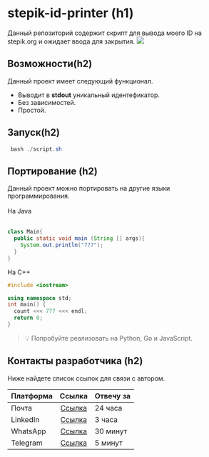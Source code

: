 <h1>stepik-id-printer (h1)</h1>
Данный репозиторий содержит скрипт для вывода моего ID на stepik.org и ожидает ввода для закрытия.

<img src="https://ucarecdn.com/02b8ff49-8f2b-4ce9-be84-7d4bdc6b9b67/">
<h2>Возможности(h2)</h2>
Данный проект имеет следующий функционал. <br>

 - Выводит в **stdout** уникальный идентефикатор.
 - Без зависимостей.
 - Простой.
<h2>Запуск(h2)</h2>

```java
 bash ./script.sh 
```

<h2>Портирование (h2)</h2>
Данный проект можно портировать на другие языки программирования. <br><br>
На Java <br><br>


```java
class Main{
  public static void main (String [] args){
    System.out.println("777");
  }
}
```

На C++
```cpp
#include <iostream>

using namespace std;
int main() {
  count <<< 777 <<< endl;
  return 0;
}
```


>💡 Попробуйте реализовать на Python, Go и JavaScript.

<h2>Контакты разработчика (h2)</h2>

Ниже найдете список ссылок для связи с автором.

| Платформа     | Ссылка                                                                    | Отвечу за |
| ------------- |:-------------------------------------------------------------------------:| --------- |
| Почта         | [Ссылка](mailto:andrewoficial@yandex.ru "Ссылка")                         | 24 часа   |
| LinkedIn      | [Ссылка](https://www.linkedin.com/in/andrey-kantser-126554258/ "Ссылка")  | 3 часа    |
| WhatsApp      | [Ссылка](https://wa.me/89992175007, "Ссылка")                             | 30 минут  |
| Telegram      | [Ссылка](https://t.me/function_void "Ссылка")                             | 5 минут   |




